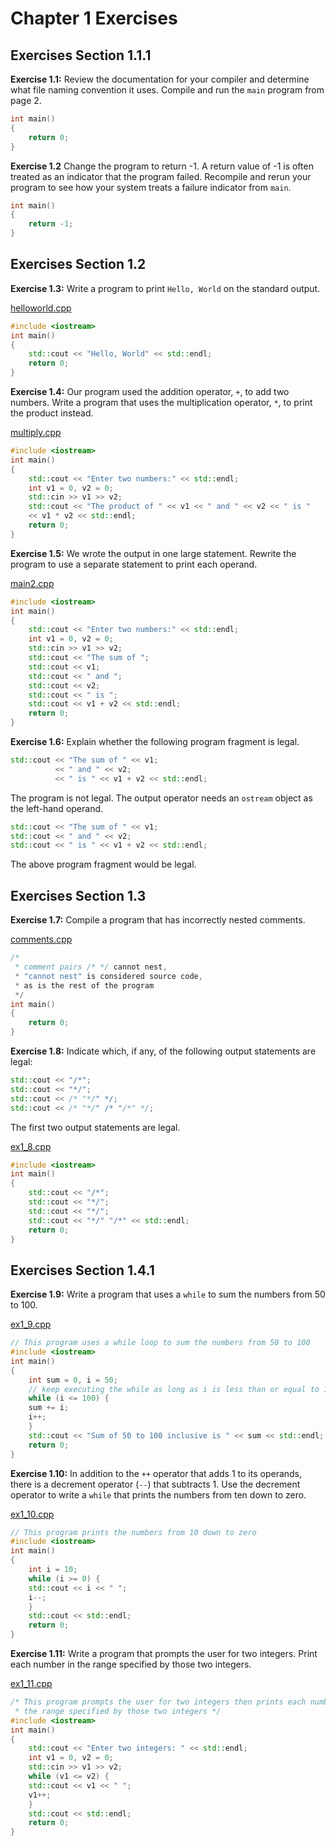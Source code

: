 # Chapter 1 Exercises
## Exercises Section 1.1.1
**Exercise 1.1:** Review the documentation for your compiler and determine what file naming convention it uses. Compile and run the `main` program from page 2.

```cpp
int main()
{
    return 0;
}
```

**Exercise 1.2** Change the program to return -1. A return value of -1 is often treated as an indicator that the program failed. Recompile and rerun your program to see how your system treats a failure indicator from `main`.

```cpp
int main()
{
    return -1;
}
```
## Exercises Section 1.2
**Exercise 1.3:** Write a program to print `Hello, World` on the standard output.

[helloworld.cpp](src/helloworld.cpp)

```cpp
#include <iostream>
int main()
{
    std::cout << "Hello, World" << std::endl;
    return 0;
}
```

**Exercise 1.4:** Our program used the addition operator, `+`, to add two numbers. Write a program that uses the multiplication operator, `*`, to print the product instead.

[multiply.cpp](src/multiply.cpp)

```cpp
#include <iostream>
int main()
{
    std::cout << "Enter two numbers:" << std::endl;
    int v1 = 0, v2 = 0;
    std::cin >> v1 >> v2;
    std::cout << "The product of " << v1 << " and " << v2 << " is "
	<< v1 * v2 << std::endl;
    return 0;
}
```

**Exercise 1.5:** We wrote the output in one large statement. Rewrite the program to use a separate statement to print each operand.

[main2.cpp](src/main2.cpp)

```cpp
#include <iostream>
int main()
{
    std::cout << "Enter two numbers:" << std::endl;
    int v1 = 0, v2 = 0;
    std::cin >> v1 >> v2;
    std::cout << "The sum of "; 
    std::cout << v1;
    std::cout << " and ";
    std::cout << v2;
    std::cout << " is ";
    std::cout << v1 + v2 << std::endl; 
    return 0;
}
```

**Exercise 1.6:** Explain whether the following program fragment is legal.

```cpp
std::cout << "The sum of " << v1;
          << " and " << v2;
          << " is " << v1 + v2 << std::endl;
```

The program is not legal. The output operator needs an `ostream` object as the left-hand operand.

```cpp
std::cout << "The sum of " << v1;
std::cout << " and " << v2;
std::cout << " is " << v1 + v2 << std::endl;
```

The above program fragment would be legal.

## Exercises Section 1.3
**Exercise 1.7:** Compile a program that has incorrectly nested comments.

[comments.cpp](src/comments.cpp)

```cpp
/*
 * comment pairs /* */ cannot nest,
 * "cannot nest" is considered source code,
 * as is the rest of the program
 */
int main()
{
    return 0;
}
```

**Exercise 1.8:** Indicate which, if any, of the following output statements are legal:

```cpp
std::cout << "/*";
std::cout << "*/";
std::cout << /* "*/" */;
std::cout << /* "*/" /* "/*" */;
```

The first two output statements are legal.

[ex1_8.cpp](src/ex1_8.cpp)

```cpp
#include <iostream>
int main()
{
    std::cout << "/*";
    std::cout << "*/";
    std::cout << "*/";
    std::cout << "*/" "/*" << std::endl;
    return 0;
}
```
## Exercises Section 1.4.1
**Exercise 1.9:** Write a program that uses a `while` to sum the numbers from 50 to 100.

[ex1_9.cpp](src/ex1_9.cpp)

```cpp
// This program uses a while loop to sum the numbers from 50 to 100
#include <iostream>
int main()
{
    int sum = 0, i = 50;
    // keep executing the while as long as i is less than or equal to 100
    while (i <= 100) {
	sum += i;
	i++;
    }
    std::cout << "Sum of 50 to 100 inclusive is " << sum << std::endl;
    return 0;
}
```

**Exercise 1.10:** In addition to the `++` operator that adds 1 to its operands, there is a decrement operator (`--`) that subtracts 1. Use the decrement operator to write a `while` that prints the numbers from ten down to zero.

[ex1_10.cpp](src/ex1_10.cpp)

```cpp
// This program prints the numbers from 10 down to zero
#include <iostream>
int main()
{
    int i = 10;
    while (i >= 0) {
	std::cout << i << " ";
	i--;
    }
    std::cout << std::endl;
    return 0;
}
```

**Exercise 1.11:** Write a program that prompts the user for two integers. Print each number in the range specified by those two integers.

[ex1_11.cpp](src/ex1_10.cpp)

```cpp
/* This program prompts the user for two integers then prints each number in 
 * the range specified by those two integers */
#include <iostream>
int main()
{
    std::cout << "Enter two integers: " << std::endl;
    int v1 = 0, v2 = 0;
    std::cin >> v1 >> v2;
    while (v1 <= v2) {
	std::cout << v1 << " ";
	v1++;
    }
    std::cout << std::endl;
    return 0;
}
```
